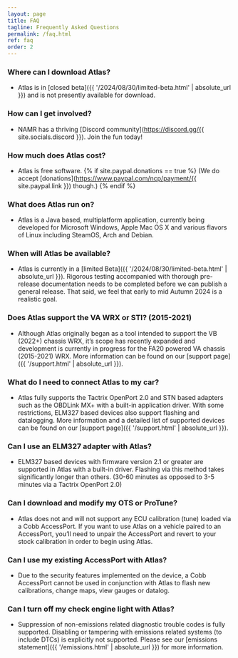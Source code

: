 ```yaml
---
layout: page
title: FAQ
tagline: Frequently Asked Questions
permalink: /faq.html
ref: faq
order: 2
---
```


### Where can I download Atlas?
* Atlas is in [closed beta]({{ '/2024/08/30/limited-beta.html' | absolute_url }}) and is not presently available for download.

### How can I get involved?
* NAMR has a thriving [Discord community](https://discord.gg/{{ site.socials.discord }}). Join the fun today!

### How much does Atlas cost?
* Atlas is free software. {% if site.paypal.donations == true %} (We do accept [donations](https://www.paypal.com/ncp/payment/{{ site.paypal.link }}) though.) {% endif %}

### What does Atlas run on?
* Atlas is a Java based, multiplatform application, currently being developed for Microsoft Windows, Apple Mac OS X and various flavors of Linux including SteamOS, Arch and Debian. 

### When will Atlas be available?
* Atlas is currently in a [limited Beta]({{ '/2024/08/30/limited-beta.html' | absolute_url }}). Rigorous testing accompanied with thorough pre-release documentation needs to be completed before we can publish a general release. That said, we feel that early to mid Autumn 2024 is a realistic goal. 

### Does Atlas support the VA WRX or STI? (2015-2021)
* Although Atlas originally began as a tool intended to support the VB (2022+) chassis WRX, it’s scope has recently expanded and development is currently in progress for the FA20 powered VA chassis (2015-2021) WRX. More information can be found on our [support page]({{ '/support.html' | absolute_url }}). 

### What do I need to connect Atlas to my car?
* Atlas fully supports the Tactrix OpenPort 2.0 and STN based adapters such as the OBDLink MX+ with a built-in application driver. With some restrictions, ELM327 based devices also support flashing and datalogging. More information and a detailed list of supported devices can be found on our [support page]({{ '/support.html' | absolute_url }}). 

### Can I use an ELM327 adapter with Atlas?
* ELM327 based devices with firmware version 2.1 or greater are supported in Atlas with a built-in driver. Flashing via this method takes significantly longer than others. (30-60 minutes as opposed to 3-5 minutes via a Tactrix OpenPort 2.0)

### Can I download and modify my OTS or ProTune?
* Atlas does not and will not support any ECU calibration (tune) loaded via a Cobb AccessPort. If you want to use Atlas on a vehicle paired to an AccessPort, you’ll need to unpair the AccessPort and revert to your stock calibration in order to begin using Atlas.

### Can I use my existing AccessPort with Atlas?
* Due to the security features implemented on the device, a Cobb AccessPort cannot be used in conjunction with Atlas to flash new calibrations, change maps, view gauges or datalog.

### Can I turn off my check engine light with Atlas?
* Suppression of non-emissions related diagnostic trouble codes is fully supported. Disabling or tampering with emissions related systems (to include DTCs) is explicitly not supported. Please see our [emissions statement]({{ '/emissions.html' | absolute_url }}) for more information.

